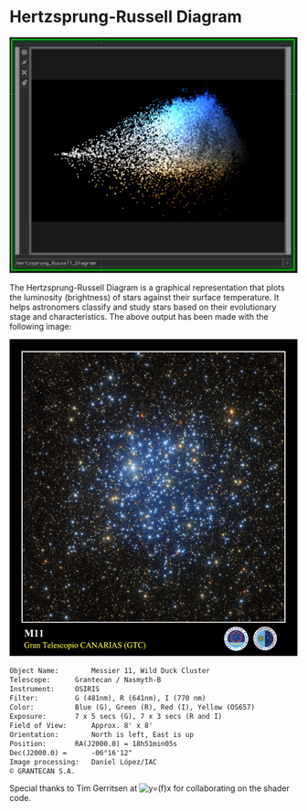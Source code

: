 # Hertzsprung-Russell Diagram
![Image](https://github.com/CorrelateVisuals/Touchdesigner_Tools/blob/main/Hertzsprung-Russell_Diagram/Hertzsprung-Russell_Diagram_Image.PNG?raw=true)

The Hertzsprung-Russell Diagram is a graphical representation that plots the luminosity (brightness) of stars against their surface temperature. It helps astronomers classify and study stars based on their evolutionary stage and characteristics. The above output has been made with the following image:

![Image](https://github.com/CorrelateVisuals/Touchdesigner_Tools/blob/main/Hertzsprung-Russell_Diagram/Messier_11_Grantecan_Nasmyth-B_OSIRIS.jpg?raw=true)
```
Object Name:		Messier 11, Wild Duck Cluster
Telescope:		Grantecan / Nasmyth-B
Instrument:		OSIRIS
Filter:			G (481nm), R (641nm), I (770 nm)
Color:			Blue (G), Green (R), Red (I), Yellow (OS657)
Exposure:		7 x 5 secs (G), 7 x 3 secs (R and I)
Field of View:		Approx. 8' x 8'
Orientation:		North is left, East is up
Position:		RA(J2000.0) = 18h51min05s
Dec(J2000.0) =		-06°16'12"
Image processing:	Daniel López/IAC
© GRANTECAN S.A.
```
Special thanks to Tim Gerritsen at ![y=(f)x](https://www.yfxlab.com/) for collaborating on the shader code.

